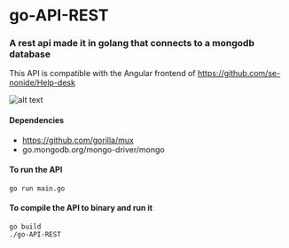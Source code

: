 # go-API-REST
### A rest api made it in golang that connects to a mongodb database

This API is compatible with the Angular frontend of https://github.com/se-nonide/Help-desk

![alt text](https://miro.medium.com/fit/c/262/262/1*yh90bW8jL4f8pOTZTvbzqw.png)


#### Dependencies
  * https://github.com/gorilla/mux
  * go.mongodb.org/mongo-driver/mongo

#### To run the API
```
go run main.go
```

#### To compile the API to binary and run it
```
go build
./go-API-REST
```
